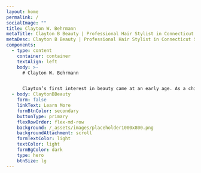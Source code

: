 ```yaml
---
layout: home
permalink: /
socialImage: ""
title: Clayton W. Behrmann
metaTitle: Clayton B Beauty | Professional Hair Stylist in Connecticut Salon
metaDesc: Clayton B Beauty | Professional Hair Stylist in Connecticut Salon
components:
  - type: content
    container: container
    textAlign: left
    body: >-
      # Clayton W. Behrmann


      Clayton’s first interest in beauty came at an early age. As a child, he would hang out at his Aunt’s salon. In addition, to sweeping hair, he would watch the joy of each client as they left the salon. At the age of 18, Clayton began his journey in the beauty industry. 12 years later he has built up a long list of clients that leave his chair with the same excitement on their faces he remembered seeing as a child. Always wanting to learn and grow as a stylist he is always looking to enhance his technique. He has assisted in a cover shoot for Seventeen Magazine, NYC Fashion Week, as well as working on local events, photo shoots, and fashion shows. Clayton’s true passion is his eye for color and love for chemistry which makes him the eclectic colorist and stylist he is today. If length is what you need he is also an extension specialist. Whatever your hair need is, Clayton can deliver.
  - body: ClaytonBBeauty
    form: false
    linkText: Learn More
    formBtnColor: secondary
    buttonType: primary
    flexRowOrder: flex-md-row
    background: /_assets/images/placeholder1000x800.png
    backgroundAttachment: scroll
    formTextColor: light
    textColor: light
    formBgColor: dark
    type: hero
    btnSize: lg
---
```

